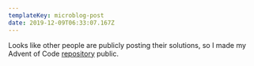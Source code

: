 ```yaml
---
templateKey: microblog-post
date: 2019-12-09T06:33:07.167Z
---
```


Looks like other people are publicly posting their solutions, so I made my Advent of Code [repository](https://github.com/mjm/advent-of-code-2019) public.

